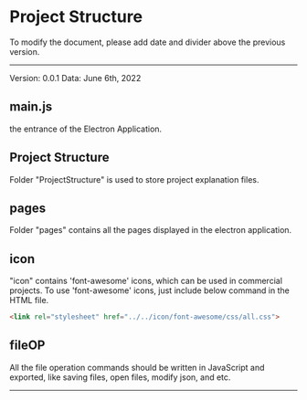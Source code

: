 # Project Structure

To modify the document, please add date and divider above the previous version.

------

Version: 0.0.1
Data: June 6th, 2022

## main.js
the entrance of the Electron Application.

## Project Structure
Folder "ProjectStructure" is used to store project explanation files.

## pages
Folder "pages" contains all the pages displayed in the electron application.

## icon
"icon" contains 'font-awesome' icons, which can be used in commercial projects.
To use 'font-awesome' icons, just include below command in the HTML file.

```html
<link rel="stylesheet" href="../../icon/font-awesome/css/all.css">
```

## fileOP
All the file operation commands should be written in JavaScript and exported, like saving files, open files, modify json, and etc.

------

